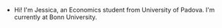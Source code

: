- Hi! I'm Jessica, an Economics student from University of Padova. I'm currently at Bonn University.

